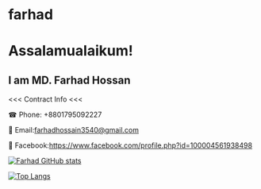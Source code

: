 # farhad
# Assalamualaikum! 

## I am MD. Farhad Hossan



<<< Contract Info <<<

☎ Phone: +8801795092227


📨 Email:farhadhossain3540@gmail.com

📲 Facebook:https://www.facebook.com/profile.php?id=100004561938498

[![Farhad GitHub stats](https://github-readme-stats.vercel.app/api?username=reflection4046&show_icons=true&theme=onedark&count_private=true&findTotalCommits=true&hide=contribs)](https://github.com/Farhad32155/github-readme-stats)


[![Top Langs](https://github-readme-stats.vercel.app/api/top-langs/?username=reflection4046&show_icons=true&theme=onedark&count_private=true&layout=compact)](https://github.com/Farhad32155/github-readme-stats)
